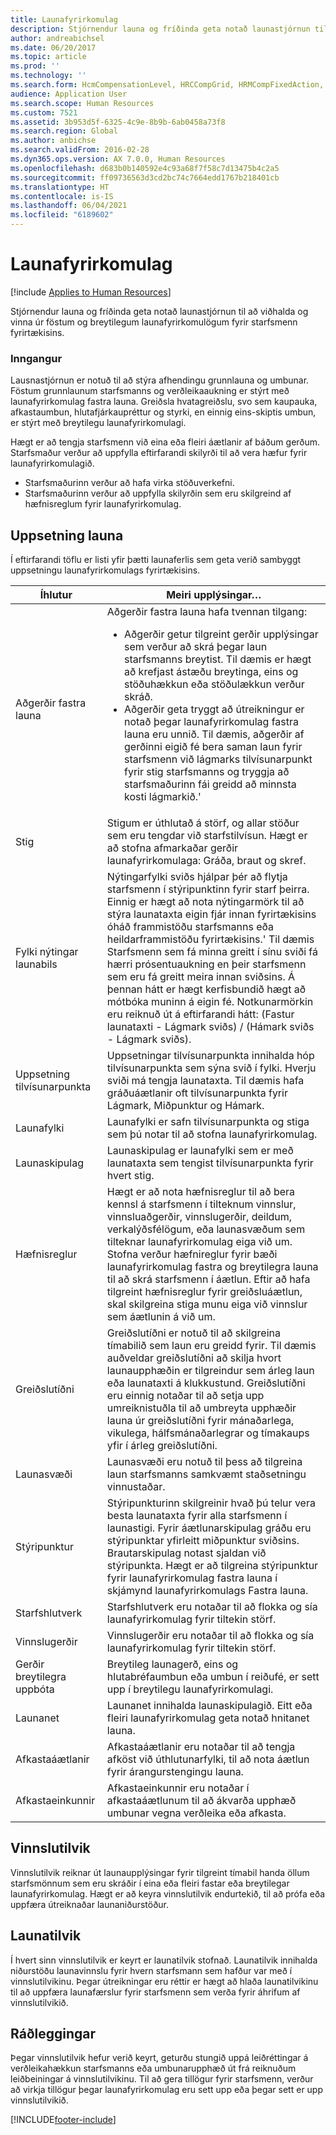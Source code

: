 ```yaml
---
title: Launafyrirkomulag
description: Stjórnendur launa og fríðinda geta notað launastjórnun til að viðhalda og vinna úr föstum og breytilegum launafyrirkomulögum fyrir starfsmenn fyrirtækisins.
author: andreabichsel
ms.date: 06/20/2017
ms.topic: article
ms.prod: ''
ms.technology: ''
ms.search.form: HcmCompensationLevel, HRCCompGrid, HRMCompFixedAction, HRMCompFixedBudget, HRMCompFixedPlanTable, HcmCompensationWorkspace
audience: Application User
ms.search.scope: Human Resources
ms.custom: 7521
ms.assetid: 3b953d5f-6325-4c9e-8b9b-6ab0458a73f8
ms.search.region: Global
ms.author: anbichse
ms.search.validFrom: 2016-02-28
ms.dyn365.ops.version: AX 7.0.0, Human Resources
ms.openlocfilehash: d683b0b140592e4c93a68f7f58c7d13475b4c2a5
ms.sourcegitcommit: ff09736563d3cd2bc74c7664edd1767b218401cb
ms.translationtype: HT
ms.contentlocale: is-IS
ms.lasthandoff: 06/04/2021
ms.locfileid: "6189602"
---
```

# <a name="compensation-plans"></a>Launafyrirkomulag

[!include [Applies to Human Resources](../includes/applies-to-hr.md)]

Stjórnendur launa og fríðinda geta notað launastjórnun til að viðhalda og vinna úr föstum og breytilegum launafyrirkomulögum fyrir starfsmenn fyrirtækisins.

### <a name="introduction"></a>Inngangur

Lausnastjórnun er notuð til að stýra afhendingu grunnlauna og umbunar. Föstum grunnlaunum starfsmanns og verðleikaaukning er stýrt með launafyrirkomulag fastra launa. Greiðsla hvatagreiðslu, svo sem kaupauka, afkastaumbun, hlutafjárkaupréttur og styrki, en einnig eins-skiptis umbun, er stýrt með breytilegu launafyrirkomulagi. 

Hægt er að tengja starfsmenn við eina eða fleiri áætlanir af báðum gerðum. Starfsmaður verður að uppfylla eftirfarandi skilyrði til að vera hæfur fyrir launafyrirkomulagið.
-   Starfsmaðurinn verður að hafa virka stöðuverkefni.
-   Starfsmaðurinn verður að uppfylla skilyrðin sem eru skilgreind af hæfnisreglum fyrir launafyrirkomulag.

## <a name="compensation-setup"></a>Uppsetning launa
Í eftirfarandi töflu er listi yfir þætti launaferlis sem geta verið sambyggt uppsetningu launafyrirkomulags fyrirtækisins.

<table>
<thead>
<tr class="header">
<th>Íhlutur</th>
<th>Meiri upplýsingar…</th>
</tr>
</thead>
<tbody>
<tr class="odd">
<td>Aðgerðir fastra launa</td>
<td>Aðgerðir fastra launa hafa tvennan tilgang:
<ul>
<li>Aðgerðir getur tilgreint gerðir upplýsingar sem verður að skrá þegar laun starfsmanns breytist. Til dæmis er hægt að krefjast ástæðu breytinga, eins og stöðuhækkun eða stöðulækkun verður skráð.</li>
<li>Aðgerðir geta tryggt að útreikningur er notað þegar launafyrirkomulag fastra launa eru unnið.  Til dæmis, aðgerðir af gerðinni eigið fé bera saman laun fyrir starfsmenn við lágmarks tilvísunarpunkt fyrir stig starfsmanns og tryggja að starfsmaðurinn fái greidd að minnsta kosti lágmarkið.&#39;</li>
</ul></td>
</tr>
<tr class="even">
<td>Stig</td>
<td>Stigum er úthlutað á störf, og allar stöður sem eru tengdar við starfstilvísun. Hægt er að stofna afmarkaðar gerðir launafyrirkomulaga: Gráða, braut og skref.</td>
</tr>
<tr class="odd">
<td>Fylki nýtingar launabils</td>
<td>Nýtingarfylki sviðs hjálpar þér að flytja starfsmenn í stýripunktinn fyrir starf þeirra. Einnig er hægt að nota nýtingarmörk til að stýra launataxta eigin fjár innan fyrirtækisins óháð frammistöðu starfsmanns eða heildarframmistöðu fyrirtækisins.&#39; Til dæmis Starfsmenn sem fá minna greitt í sínu sviði fá hærri prósentuaukning en þeir starfsmenn sem eru fá greitt meira innan sviðsins. Á þennan hátt er hægt kerfisbundið hægt að mótbóka muninn á eigin fé. Notkunarmörkin eru reiknuð út á eftirfarandi hátt: (Fastur launataxti - Lágmark sviðs) / (Hámark sviðs - Lágmark sviðs).</td>
</tr>
<tr class="even">
<td>Uppsetning tilvísunarpunkta</td>
<td>Uppsetningar tilvísunarpunkta innihalda hóp tilvísunarpunkta sem sýna svið í fylki. Hverju sviði má tengja launataxta. Til dæmis hafa gráðuáætlanir oft tilvísunarpunkta fyrir Lágmark, Miðpunktur og Hámark.</td>
</tr>
<tr class="odd">
<td>Launafylki</td>
<td>Launafylki er safn tilvísunarpunkta og stiga sem þú notar til að stofna launafyrirkomulag.</td>
</tr>
<tr class="even">
<td>Launaskipulag</td>
<td>Launaskipulag er launafylki sem er með launataxta sem tengist tilvísunarpunkta fyrir hvert stig.</td>
</tr>
<tr class="odd">
<td>Hæfnisreglur</td>
<td>Hægt er að nota hæfnisreglur til að bera kennsl á starfsmenn í tilteknum vinnslur, vinnsluaðgerðir, vinnslugerðir, deildum, verkalýðsfélögum, eða launasvæðum sem tilteknar launafyrirkomulag eiga við um. Stofna verður hæfnireglur fyrir bæði launafyrirkomulag fastra og breytilegra launa til að skrá starfsmenn í áætlun. Eftir að hafa tilgreint hæfnisreglur fyrir greiðsluáætlun, skal skilgreina stiga munu eiga við vinnslur sem áætlunin á við um.</td>
</tr>
<tr class="even">
<td>Greiðslutíðni</td>
<td>Greiðslutíðni er notuð til að skilgreina tímabilið sem laun eru greidd fyrir.  Til dæmis auðveldar greiðslutíðni að skilja hvort launaupphæðin er tilgreindur sem árleg laun eða launataxti á klukkustund. Greiðslutíðni eru einnig notaðar til að setja upp umreiknistuðla til að umbreyta upphæðir launa úr  greiðslutíðni fyrir mánaðarlega, vikulega, hálfsmánaðarlegrar og tímakaups yfir í árleg greiðslutíðni.</td>
</tr>
<tr class="odd">
<td>Launasvæði</td>
<td>Launasvæði eru notuð til þess að tilgreina laun starfsmanns samkvæmt staðsetningu vinnustaðar.</td>
</tr>
<tr class="even">
<td>Stýripunktur</td>
<td>Stýripunkturinn skilgreinir hvað þú telur vera besta launataxta fyrir alla starfsmenn í launastigi. Fyrir áætlunarskipulag gráðu eru stýripunktar yfirleitt miðpunktur sviðsins. Brautarskipulag notast sjaldan við stýripunkta. Hægt er að tilgreina stýripunktur fyrir launafyrirkomulag fastra launa í skjámynd launafyrirkomulags Fastra launa.</td>
</tr>
<tr class="odd">
<td>Starfshlutverk</td>
<td>Starfshlutverk eru notaðar til að flokka og sía launafyrirkomulag fyrir tiltekin störf.</td>
</tr>
<tr class="even">
<td>Vinnslugerðir</td>
<td>Vinnslugerðir eru notaðar til að flokka og sía launafyrirkomulag fyrir tiltekin störf.</td>
</tr>
<tr class="odd">
<td>Gerðir breytilegra uppbóta</td>
<td>Breytileg launagerð, eins og hlutabréfaumbun eða umbun í reiðufé, er sett upp í breytilegu launafyrirkomulagi.</td>
</tr>
<tr class="even">
<td>Launanet</td>
<td>Launanet innihalda launaskipulagið.  Eitt eða fleiri launafyrirkomulag geta notað hnitanet launa.</td>
</tr>
<tr class="odd">
<td>Afkastaáætlanir</td>
<td>Afkastaáætlanir eru notaðar til að tengja afköst við úthlutunarfylki, til að nota áætlun fyrir árangurstengingu launa.</td>
</tr>
<tr class="even">
<td>Afkastaeinkunnir</td>
<td>Afkastaeinkunnir eru notaðar í afkastaáætlunum til að ákvarða upphæð umbunar vegna verðleika eða afkasta.</td>
</tr>
</tbody>
</table>

## <a name="process-events"></a>Vinnslutilvik
Vinnslutilvik reiknar út launaupplýsingar fyrir tilgreint tímabil handa öllum starfsmönnum sem eru skráðir í eina eða fleiri fastar eða breytilegar launafyrirkomulag. Hægt er að keyra vinnslutilvik endurtekið, til að prófa eða uppfæra útreiknaðar launaniðurstöður.

## <a name="compensation-events"></a>Launatilvik

Í hvert sinn vinnslutilvik er keyrt er launatilvik stofnað.  Launatilvik innihalda niðurstöðu launavinnslu fyrir hvern starfsmann sem hafður var með í vinnslutilvikinu.  Þegar útreikningar eru réttir er hægt að hlaða launatilvikinu til að uppfæra launafærslur fyrir starfsmenn sem verða fyrir áhrifum af vinnslutilvikið.

## <a name="recommendations"></a>Ráðleggingar
Þegar vinnslutilvik hefur verið keyrt, geturðu stungið uppá leiðréttingar á verðleikahækkun starfsmanns eða umbunarupphæð út frá reiknuðum leiðbeiningar á vinnslutilvikinu. Til að gera tillögur fyrir starfsmenn, verður að virkja tillögur þegar launafyrirkomulag eru sett upp eða þegar sett er upp vinnslutilvikið.





[!INCLUDE[footer-include](../includes/footer-banner.md)]